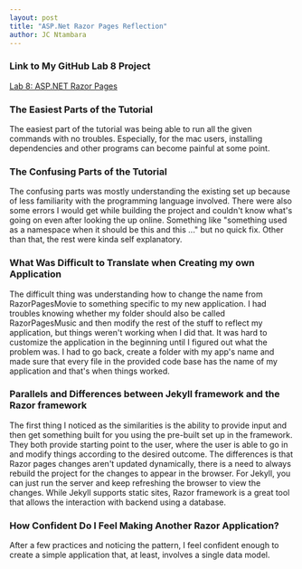 ```yaml
---
layout: post
title: "ASP.Net Razor Pages Reflection"
author: JC Ntambara
---
```


### Link to My GitHub Lab 8 Project

[Lab 8: ASP.NET Razor Pages](https://github.com/jcntambara15/csci340lab8/tree/main/RazorPagesMusic)

### The Easiest Parts of the Tutorial

The easiest part of the tutorial was being able to run all the given commands with no troubles. Especially, for the mac users, installing dependencies and other programs can become painful at some point. 


### The Confusing Parts of the Tutorial

The confusing parts was mostly understanding the existing set up because of less familiarity with the programming language involved. There were also some errors I would get while building the project and couldn't know what's going on even after looking the up online. Something like "something used as a namespace when it should be this and this ..." but no quick fix. Other than that, the rest were kinda self explanatory. 


### What Was Difficult to Translate when Creating my own Application

The difficult thing was understanding how to change the name from RazorPagesMovie to something specific to my new application. I had troubles knowing whether my folder should also be called RazorPagesMusic and then modify the rest of the stuff to reflect my application, but things weren't working when I did that. It was hard to customize the application in the beginning until I figured out what the problem was. I had to go back, create a folder with my app's name and made sure that every file in the provided code base has the name of my application and that's when things worked.

### Parallels and Differences between Jekyll framework and the Razor framework

The first thing I noticed as the similarities is the ability to provide input and then get something built for you using the pre-built set up in the framework. They both provide starting point to the user, where the user is able to go in and modify things according to the desired outcome. The differences is that Razor pages changes aren't updated dynamically, there is a need to always rebuild the project for the changes to appear in the browser. For Jekyll, you can just run the server and keep refreshing the browser to view the changes. While Jekyll supports static sites, Razor framework is a great tool that allows the interaction with backend using a database. 

### How Confident Do I Feel Making Another Razor Application?

After a few practices and noticing the pattern, I feel confident enough to create a simple application that, at least, involves a single data model. 





